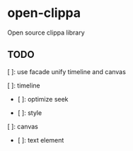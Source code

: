 # open-clippa

Open source clippa library

## TODO

[ ]: use facade unify timeline and canvas

[ ]: timeline

- [ ]: optimize seek

- [ ]: style

[ ]: canvas

- [ ]: text element
